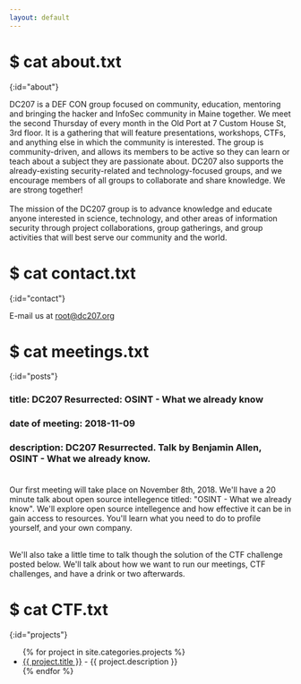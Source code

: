 ```yaml
---
layout: default
---
```


# $ cat about.txt
{:id="about"}

DC207 is a DEF CON group focused on community, education, mentoring and bringing the hacker and InfoSec community in Maine together. We meet the second Thursday of every month in the Old Port at 7 Custom House St, 3rd floor. It is a gathering that will feature presentations, workshops, CTFs, and anything else in which the community is interested. The group is community-driven, and allows its members to be active so they can learn or teach about a subject they are passionate about. DC207 also supports the already-existing security-related and technology-focused groups, and we encourage members of all groups to collaborate and share knowledge. We are strong together!
<br><br>
The mission of the DC207 group is to advance knowledge and educate anyone interested in science, technology, and other areas of information security through project collaborations, group gatherings, and group activities that will best serve our community and the world.

# $ cat contact.txt
{:id="contact"}

E-mail us at root@dc207.org

# $ cat meetings.txt
{:id="posts"}

### title: DC207 Resurrected: OSINT - What we already know <br>
### date of meeting: 2018-11-09<br>
### description: DC207 Resurrected. Talk by Benjamin Allen, OSINT - What we already know.<br><br>
Our first meeting will take place on November 8th, 2018. We'll have a 20 minute talk about open source intellegence titled: "OSINT - What we already know". We'll explore open source intellegence and how effective it can be in gain access to resources. You'll learn what you need to do to profile yourself, and your own company.<br><br>

We'll also take a little time to talk though the solution of the CTF challenge posted below. We'll talk about how we want to run our meetings, CTF challenges, and have a drink or two afterwards.
# $ cat CTF.txt
{:id="projects"}

<ul>
{% for project in site.categories.projects %}
<li><a href="{{ project.link }}">{{ project.title }}</a> - {{ project.description }}</li>
{% endfor %}
</ul>

